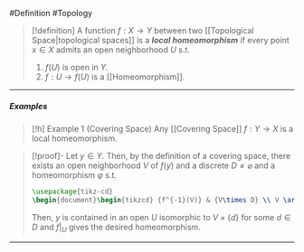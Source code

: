 #Definition #Topology 

> [!definition]
> A function $f:X\to Y$ between two [[Topological Space|topological spaces]] is a ***local homeomorphism*** if every point $x\in X$ admits an open neighborhood $U$ s.t. 
> 1. $f(U)$ is open in $Y$.
> 2. $f:U\to f(U)$ is a [[Homeomorphism]].
---
##### Examples
> [!h] Example 1 (Covering Space)
> Any [[Covering Space]] $f:Y\to X$ is a local homeomorphism.

> [!proof]-
> Let $y\in Y$. Then, by the definition of a covering space, there exists an open neighborhood $V$ of $f(y)$ and a discrete $D\neq \varnothing$ and a homeomorphism $\varphi$ s.t. 
> ```tikz
> \usepackage{tikz-cd}
> \begin{document}\begin{tikzcd} {f^{-1}(V)} & {V\times D} \\ V \arrow["\varphi", from=1-1, to=1-2] \arrow["f", from=1-1, to=2-1] \arrow["{p_1}", from=1-2, to=2-1] \end{tikzcd} \end{document}
> ```
> Then, $y$ is contained in an open $U$ isomorphic to $V\times \{ d \}$ for some $d\in D$ and $f|_{U}$ gives the desired homeomorphism.
---
